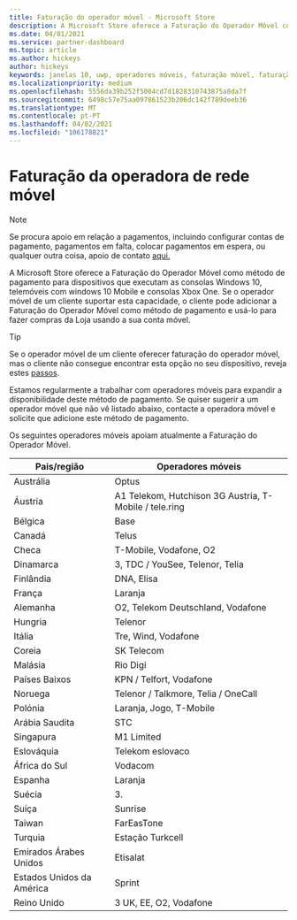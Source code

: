 ```yaml
---
title: Faturação do operador móvel - Microsoft Store
description: A Microsoft Store oferece a Faturação do Operador Móvel como um método de pagamento para operadores móveis que suportam esta capacidade.
ms.date: 04/01/2021
ms.service: partner-dashboard
ms.topic: article
ms.author: hickeys
author: hickeys
keywords: janelas 10, uwp, operadores móveis, faturação móvel, faturação do operador móvel
ms.localizationpriority: medium
ms.openlocfilehash: 5556da39b252f5004cd7d1828310743875a8da7f
ms.sourcegitcommit: 6498c57e75aa097861523b206dc142f789deeb36
ms.translationtype: MT
ms.contentlocale: pt-PT
ms.lasthandoff: 04/02/2021
ms.locfileid: "106178821"
---
```

# <a name="mobile-operator-billing"></a>Faturação da operadora de rede móvel

> [!NOTE]
> Se procura apoio em relação a pagamentos, incluindo configurar contas de pagamento, pagamentos em falta, colocar pagamentos em espera, ou qualquer outra coisa, apoio de contato [aqui.](https://developer.microsoft.com/windows/support)

A Microsoft Store oferece a Faturação do Operador Móvel como método de pagamento para dispositivos que executam as consolas Windows 10, telemóveis com windows 10 Mobile e consolas Xbox One. Se o operador móvel de um cliente suportar esta capacidade, o cliente pode adicionar a Faturação do Operador Móvel como método de pagamento e usá-lo para fazer compras da Loja usando a sua conta móvel.

> [!TIP]
>  Se o operador móvel de um cliente oferecer faturação do operador móvel, mas o cliente não consegue encontrar esta opção no seu dispositivo, reveja estes [passos](https://support.microsoft.com/instantanswers/b25d6dd6-fb8b-3710-1e13-4d30eb01b51f).

Estamos regularmente a trabalhar com operadores móveis para expandir a disponibilidade deste método de pagamento. Se quiser sugerir a um operador móvel que não vê listado abaixo, contacte a operadora móvel e solicite que adicione este método de pagamento.

Os seguintes operadores móveis apoiam atualmente a Faturação do Operador Móvel.

| Pais/região       | Operadores móveis                                        |
|----------------------|---------------------------------------------------------|
| Austrália            | Optus                                                   |
| Áustria              | A1 Telekom, Hutchison 3G Austria, T-Mobile / tele.ring  |
| Bélgica              | Base                                          |
| Canadá               | Telus                                                   |
| Checa              | T-Mobile, Vodafone, O2                                  |
| Dinamarca              | 3, TDC / YouSee, Telenor, Telia                         |
| Finlândia              | DNA, Elisa                                              |
| França               | Laranja                                                  |
| Alemanha              | O2, Telekom Deutschland, Vodafone                       |
| Hungria              | Telenor                                                 |
| Itália                | Tre, Wind, Vodafone                                     |
| Coreia                | SK Telecom                                              |
| Malásia             | Rio Digi                                                    |
| Países Baixos          | KPN / Telfort, Vodafone                                 |
| Noruega               | Telenor / Talkmore, Telia / OneCall                     |
| Polónia               | Laranja, Jogo, T-Mobile                                  |
| Arábia Saudita         | STC                                                     |
| Singapura            | M1 Limited                                     |
| Eslováquia             | Telekom eslovaco                                          |
| África do Sul         | Vodacom                                                 |
| Espanha                | Laranja                                                  |
| Suécia               | 3.                                              |
| Suíça          | Sunrise                                       |
| Taiwan               | FarEasTone                                              |
| Turquia               | Estação Turkcell                                                |
| Emirados Árabes Unidos | Etisalat                                                |
| Estados Unidos da América        | Sprint                                         |
| Reino Unido       | 3 UK, EE, O2, Vodafone                                 |
